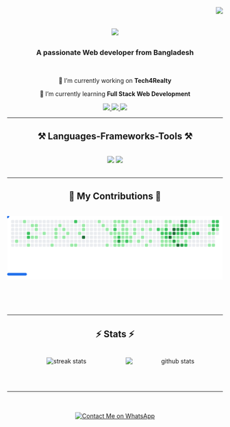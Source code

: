 <img align="right" src="https://visitor-badge.laobi.icu/badge?page_id=alvee3120.alvee3120" />

<h1 align="center">
    <img src="https://readme-typing-svg.herokuapp.com/?font=Righteous&size=35&center=true&vCenter=true&width=500&height=70&duration=4000&lines=Hi+There!+👋;+I'm+Alvee!;" />
</h1>

<h3 align="center">A passionate Web developer from Bangladesh   </h3> 

<br/>

<div align="center">
 
 🔭 I’m currently working on **Tech4Realty**
 
 🌱 I’m currently learning **Full Stack Web Development**



 </div>
 
<div align="center"> 
  <a href="mailto:fazlah.alvee20@gmail.com">
    <img src="https://img.shields.io/badge/Gmail-333333?style=for-the-badge&logo=gmail&logoColor=red" />
  </a>
  <a href="https://www.linkedin.com/in/md-fazlah-karim-alvee-aab19427a/" target="_blank">
    <img src="https://img.shields.io/badge/LinkedIn-0077B5?style=for-the-badge&logo=linkedin&logoColor=white" target="_blank" />
  </a>
  <a href="https://alvee.sagafootwear.com/" target="_blank">
     <img src="https://img.shields.io/badge/Portfolio-FF5722?style=for-the-badge&logo=todoist&logoColor=white" target="_blank" /> <!-- sqlite, safari, google-chrome are other good icon options -->
  </a>
</div>

 <hr/>
 
<h2 align="center">⚒️ Languages-Frameworks-Tools ⚒️</h2>
<br/>
<div align="center">
    <img src="https://skillicons.dev/icons?i=react,bootstrap,html,css,vscode,github,figma,tailwind,xd" />
    <img src="https://skillicons.dev/icons?i=python,javascript,cs,c,cpp,java,mysql" /><br>
</div>

<br/>
<hr/>

<div align="center">
   
  <h2>🐍 My Contributions 🐍</h2>
  <br>
    
 <picture>
  <source
    media="(prefers-color-scheme: dark)"
    srcset="images/breakout-dark.svg"
  />
  <source
    media="(prefers-color-scheme: light)"
    srcset="images/breakout-light.svg"
  />
  <img alt="Breakout Game" src="images/breakout-light.svg" />
</picture>
 
  
  <br/><br/><br/>
</div>

<hr/>

<h2 align="center">⚡ Stats ⚡</h2>
<br>
<div align=center>
  
<img src="https://github-readme-stats.vercel.app/api?username=alvee3120&show_icons=true&theme=radical" alt="github stats" width="45%" align="right"/>

  <img width=390 src="https://github-readme-stats.vercel.app/api/top-langs/?username=Alvee3120&layout=compact" alt="streak stats"/>
  
  <br/>
  
</div>

<br/><br/>

<hr/>

<br/>
<br/>

<div align="center">

  <a href="https://wa.me/8801642874989" target="_blank">
    <img src="https://img.shields.io/badge/Contact_Me_on_WhatsApp-25D366?style=for-the-badge&logo=whatsapp&logoColor=white" alt="Contact Me on WhatsApp"/>
  </a>

</div>

<br/>





<br/>
